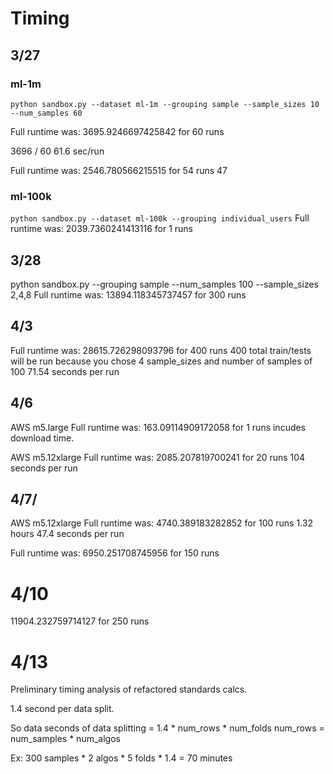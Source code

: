 # Timing

## 3/27
### ml-1m
`python sandbox.py --dataset ml-1m --grouping sample --sample_sizes 10 --num_samples 60`

Full runtime was: 3695.9246697425842 for 60 runs

3696 / 60
61.6 sec/run

Full runtime was: 2546.780566215515 for 54 runs
47

### ml-100k
`python sandbox.py --dataset ml-100k --grouping individual_users`
Full runtime was: 2039.7360241413116 for 1 runs


## 3/28
python sandbox.py --grouping sample --num_samples 100 --sample_sizes 2,4,8
Full runtime was: 13894.118345737457 for 300 runs


## 4/3

Full runtime was: 28615.726298093796 for 400 runs
400 total train/tests will be run because you chose 4 sample_sizes and number of samples of 100
71.54 seconds per run


## 4/6
AWS m5.large
Full runtime was: 163.09114909172058 for 1 runs
incudes download time.

AWS m5.12xlarge
Full runtime was: 2085.207819700241 for 20 runs
104 seconds per run

## 4/7/
AWS m5.12xlarge
Full runtime was: 4740.389183282852 for 100 runs
1.32 hours
47.4 seconds per run

Full runtime was: 6950.251708745956 for 150 runs

# 4/10
11904.232759714127 for 250 runs

# 4/13

Preliminary timing analysis of refactored standards calcs.

1.4 second per data split.

So data seconds of data splitting = 1.4 * num_rows * num_folds
num_rows = num_samples * num_algos

Ex: 300 samples * 2 algos * 5 folds * 1.4 = 
70 minutes
